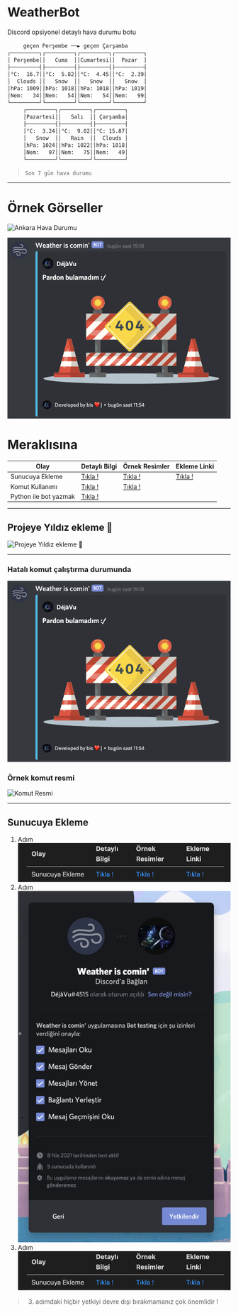 # WeatherBot
Discord opsiyonel detaylı hava durumu botu



``` 
     geçen Perşembe ──► geçen Çarşamba      
┌─────────┐┌─────────┐┌─────────┐┌─────────┐
│ Perşembe││   Cuma  ││Cumartesi││  Pazar  │
├─────────┤├─────────┤├─────────┤├─────────┤
│°C:  16.7││°C:  5.82││°C:  4.45││°C:  2.39│
│  Clouds ││   Snow  ││   Snow  ││   Snow  │
│hPa: 1009││hPa: 1018││hPa: 1018││hPa: 1019│
│Nem:   34││Nem:   54││Nem:   54││Nem:   99│
└─────────┘└─────────┘└─────────┘└─────────┘
     ┌─────────┐┌─────────┐┌─────────┐ 
     │Pazartesi││   Salı  ││ Çarşamba│
     ├─────────┤├─────────┤├─────────┤
     │°C:  3.24││°C:  9.02││°C: 15.87│
     │   Snow  ││   Rain  ││  Clouds │
     │hPa: 1024││hPa: 1022││hPa: 1018│
     │Nem:   97││Nem:   75││Nem:   49│
     └─────────┘└─────────┘└─────────┘
```
> `Son 7 gün hava durumu`

---

# Örnek Görseller


![Ankara Hava Durumu](https://github.com/Deja-Vu1/WeatherBot/blob/main/Img/Ankaraörn.png)

![Hata Durumu](https://github.com/Deja-Vu1/WeatherBot/blob/main/Img/error.png)


# Meraklısına

|Olay|Detaylı Bilgi|Örnek Resimler|Ekleme Linki|
|----|----|----|----|
|Sunucuya Ekleme|[Tıkla !](https://github.com/Deja-Vu1/WeatherBot/Docs/add2server.md)|[Tıkla !](https://github.com/Deja-Vu1/WeatherBot/Img/add2server)|[Tıkla !](https://discord.com/api/oauth2/authorize?client_id=829685204641513532&permissions=93184&scope=bot)|
|Komut Kullanımı|[Tıkla !](https://github.com/Deja-Vu1/WeatherBot/Docs/komut.md)|[Tıkla !](https://github.com/Deja-Vu1/WeatherBot/Img/discordkomut.mp4)|
|Python ile bot yazmak|[Tıkla !](https://discordpy.readthedocs.io/en/stable/)||


---

## Projeye Yıldız ekleme 🌟
![Projeye Yıldız ekleme 🌟](ttps://github.com/Deja-Vu1/WeatherBot/blob/main/Img/yildiz.gif)

---
### Hatalı komut çalıştırma durumunda

![Error Resmi](https://github.com/Deja-Vu1/WeatherBot/blob/main/Img/error.png)

### Örnek komut resmi

![Komut Resmi](https://github.com/Deja-Vu1/WeatherBot/blob/main/Img/Ankaraörn.png)

---


## Sunucuya Ekleme


1. Adım
![s1](https://github.com/Deja-Vu1/WeatherBot/blob/main/Img/add2server/s1.png)
2. Adım
![s2](https://github.com/Deja-Vu1/WeatherBot/blob/main/Img/add2server/s2.png)
3. Adım
![s3](https://github.com/Deja-Vu1/WeatherBot/blob/main/Img/add2server/s1.png)
> 3. adımdaki hiçbir yetkiyi devre dışı bırakmamanız çok önemlidir !